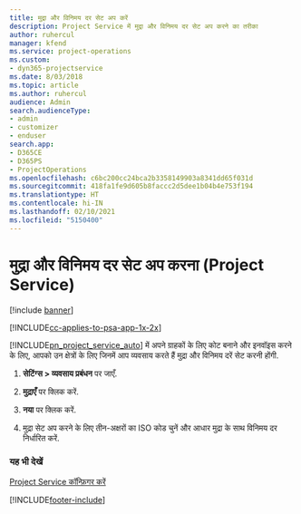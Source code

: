 ```yaml
---
title: मुद्रा और विनिमय दर सेट अप करें
description: Project Service में मुद्रा और विनिमय दर सेट अप करने का तरीका
author: ruhercul
manager: kfend
ms.service: project-operations
ms.custom:
- dyn365-projectservice
ms.date: 8/03/2018
ms.topic: article
ms.author: ruhercul
audience: Admin
search.audienceType:
- admin
- customizer
- enduser
search.app:
- D365CE
- D365PS
- ProjectOperations
ms.openlocfilehash: c6bc200cc24bca2b3358149903a8341dd65f031d
ms.sourcegitcommit: 418fa1fe9d605b8faccc2d5dee1b04b4e753f194
ms.translationtype: HT
ms.contentlocale: hi-IN
ms.lasthandoff: 02/10/2021
ms.locfileid: "5150400"
---
```

# <a name="set-up-currencies-and-exchange-rates-project-service"></a>मुद्रा और विनिमय दर सेट अप करना (Project Service)

[!include [banner](../includes/psa-now-project-operations.md)]

[!INCLUDE[cc-applies-to-psa-app-1x-2x](../includes/cc-applies-to-psa-app-1x-2x.md)]

[!INCLUDE[pn_project_service_auto](../includes/pn-project-service-auto.md)] में अपने ग्राहकों के लिए कोट बनाने और इनवॉइस करने के लिए, आपको उन क्षेत्रों के लिए जिनमें आप व्यवसाय करते हैं मुद्रा और विनिमय दरें सेट करनी होंगी.  
  
1.  **सेटिंग्स > व्यवसाय प्रबंधन** पर जाएँ.  
  
2.  **मुद्राएँ** पर क्लिक करें.  
  
3.  **नया** पर क्लिक करें.  
  
4.  मुद्रा सेट अप करने के लिए तीन-अक्षरों का ISO कोड चुनें और आधार मुद्रा के साथ विनिमय दर निर्धारित करें.  
  
### <a name="see-also"></a>यह भी देखें  
 [Project Service कॉन्फ़िगर करें](../psa/configure.md)


[!INCLUDE[footer-include](../includes/footer-banner.md)]